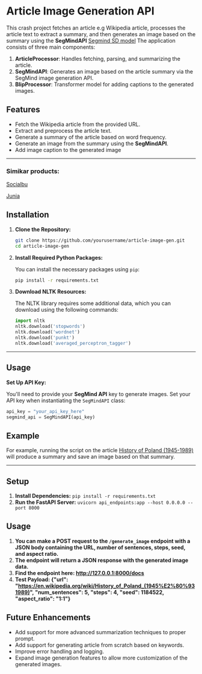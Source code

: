 # Article Image Generation API

This crash project fetches an article e.g Wikipedia article, processes the article text to extract a summary, and then generates an image based on the summary using the **SegMindAPI** [Segmind SD model](https://www.segmind.com/models/sdxl1.0-txt2img) The application consists of three main components:

1. **ArticleProcessor**: Handles fetching, parsing, and summarizing the article.
2. **SegMindAPI**: Generates an image based on the article summary via the SegMind image generation API.
3. **BlipProcessor**: Transformer model for adding captions to the generated images.
## Features

   - Fetch the Wikipedia article from the provided URL.
   - Extract and preprocess the article text.
   - Generate a summary of the article based on word frequency.
   - Generate an image from the summary using the **SegMindAPI**.
   - Add image caption to the generated image

---
### Simikar products:
[Socialbu](https://socialbu.com/tools/generate-blog-image)

[Junia](https://www.junia.ai/tools/blog-images)

## Installation

1. **Clone the Repository:**

   ```bash
   git clone https://github.com/yourusername/article-image-gen.git
   cd article-image-gen
   ```

2. **Install Required Python Packages:**

   You can install the necessary packages using `pip`:

   ```bash
   pip install -r requirements.txt
   ```

3. **Download NLTK Resources:**

   The NLTK library requires some additional data, which you can download using the following commands:

   ```python
   import nltk
   nltk.download('stopwords')
   nltk.download('wordnet')
   nltk.download('punkt')
   nltk.download('averaged_perceptron_tagger')
   ```
---

## Usage

**Set Up API Key:**

   You'll need to provide your **SegMind API** key to generate images. Set your API key when instantiating the `SegMindAPI` class:

   ```python
   api_key = "your_api_key_here"
   segmind_api = SegMindAPI(api_key)
   ```

## Example

For example, running the script on the article [History of Poland (1945-1989)](https://en.wikipedia.org/wiki/History_of_Poland_(1945%E2%80%931989)) will produce a summary and save an image based on that summary.

---

## Setup

1. **Install Dependencies:**
`pip install -r requirements.txt`
2. **Run the FastAPI Server:**
`uvicorn api_endpoints:app --host 0.0.0.0 --port 8000`

## Usage
1. **You can make a POST request to the `/generate_image` endpoint with a JSON body containing the URL, number of sentences, steps, seed, and aspect ratio.**
2. **The endpoint will return a JSON response with the generated image data.**
3. **Find the endpoint here: http://127.0.0.1:8000/docs**
4. **Test Payload: {"url": "https://en.wikipedia.org/wiki/History_of_Poland_(1945%E2%80%931989)", "num_sentences": 5, "steps": 4, "seed": 1184522, "aspect_ratio": "1:1"}**


## Future Enhancements

- Add support for more advanced summarization techniques to proper prompt.
- Add support for generating article from scratch based on keywords.
- Improve error handling and logging.
- Expand image generation features to allow more customization of the generated images.

